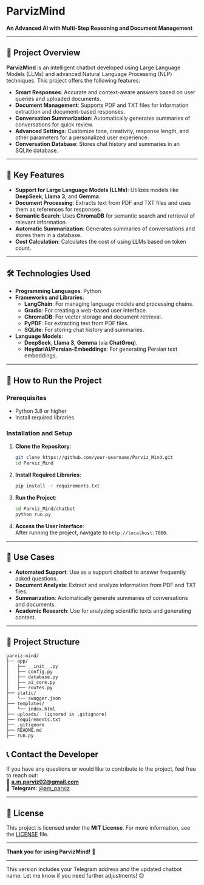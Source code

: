 # **ParvizMind**  
**An Advanced AI with Multi-Step Reasoning and Document Management**

---

## **📌 Project Overview**  
**ParvizMind** is an intelligent chatbot developed using Large Language Models (LLMs) and advanced Natural Language Processing (NLP) techniques. This project offers the following features:  
- **Smart Responses**: Accurate and context-aware answers based on user queries and uploaded documents.  
- **Document Management**: Supports PDF and TXT files for information extraction and document-based responses.  
- **Conversation Summarization**: Automatically generates summaries of conversations for quick review.  
- **Advanced Settings**: Customize tone, creativity, response length, and other parameters for a personalized user experience.  
- **Conversation Database**: Stores chat history and summaries in an SQLite database.  

---

## **🌟 Key Features**  
- **Support for Large Language Models (LLMs)**: Utilizes models like **DeepSeek**, **Llama 3**, and **Gemma**.  
- **Document Processing**: Extracts text from PDF and TXT files and uses them as references for responses.  
- **Semantic Search**: Uses **ChromaDB** for semantic search and retrieval of relevant information.  
- **Automatic Summarization**: Generates summaries of conversations and stores them in a database.  
- **Cost Calculation**: Calculates the cost of using LLMs based on token count.  

---

## **🛠️ Technologies Used**  
- **Programming Languages**: Python  
- **Frameworks and Libraries**:  
  - **LangChain**: For managing language models and processing chains.  
  - **Gradio**: For creating a web-based user interface.  
  - **ChromaDB**: For vector storage and document retrieval.  
  - **PyPDF**: For extracting text from PDF files.  
  - **SQLite**: For storing chat history and summaries.  
- **Language Models**:  
  - **DeepSeek**, **Llama 3**, **Gemma** (via **ChatGroq**).  
  - **HeydariAI/Persian-Embeddings**: For generating Persian text embeddings.  

---

## **🚀 How to Run the Project**  

### **Prerequisites**  
- Python 3.8 or higher  
- Install required libraries  

### **Installation and Setup**  
1. **Clone the Repository**:  
   ```bash
   git clone https://github.com/your-username/Parviz_Mind.git
   cd Parviz_Mind
   ```

2. **Install Required Libraries**:  
   ```bash
   pip install -r requirements.txt
   ```

3. **Run the Project**:  
   ```bash
   cd Parviz_Mind/chatbot
   python run.py
   ```

4. **Access the User Interface**:  
   After running the project, navigate to `http://localhost:7860`.

---

## **🎯 Use Cases**  
- **Automated Support**: Use as a support chatbot to answer frequently asked questions.  
- **Document Analysis**: Extract and analyze information from PDF and TXT files.  
- **Summarization**: Automatically generate summaries of conversations and documents.  
- **Academic Research**: Use for analyzing scientific texts and generating content.  

---

## **📂 Project Structure**  
```
parviz-mind/
├── app/
│   ├── __init__.py
│   ├── config.py
│   ├── database.py
│   ├── ai_core.py
│   ├── routes.py
├── static/
│   └── swagger.json
├── templates/
│   └── index.html
├── uploads/  (ignored in .gitignore)
├── requirements.txt
├── .gitignore
├── README.md
├── run.py
```

## **📞 Contact the Developer**  
If you have any questions or would like to contribute to the project, feel free to reach out:  
📧 **a.m.parviz02@gmail.com**  
📱 **Telegram**: [@am_parviz](https://t.me/am_parviz)  

---

## **📜 License**  
This project is licensed under the **MIT License**. For more information, see the [LICENSE](LICENSE) file.  

---

**Thank you for using ParvizMind!** 🚀  

--- 

This version includes your Telegram address and the updated chatbot name. Let me know if you need further adjustments! 😊
